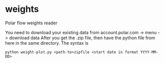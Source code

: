 # weights
Polar flow weights reader

You need to download your existing data from account.polar.com -> menu -> download data
After you get the .zip file, then have the python file from here in the same directory.
The syntax is 

`python weight-plot.py <path-to>zipfile <start date in format YYYY-MM-DD>`
